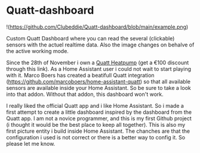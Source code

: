 # Quatt-dashboard
!(https://github.com/Clubeddie/Quatt-dashboard/blob/main/example.png)

Custom Quatt Dashboard where you can read the several (clickable) sensors with the actuel realtime data. Also the image changes on behalve of the active working mode.

Since the 28th of November i own a [Quatt Heatpump](https://referral.quatt.io/l/EDGARVEEN29/) (get a €100 discount through this link). As a Home Assistant user i could not wait to start playing with it. 
Marco Boers has created a beatifull Quatt integration (https://github.com/marcoboers/home-assistant-quatt) so that all available sensors are available inside your Home Assistant. So be sure to take a look into that addon. Without that addon, this dashboard won't work.

I really liked the official Quatt app and i like Home Assistant. So i made a first attempt to create a little dashboard inspired by the dashboard from the Quatt app. I am not a novice programmer, and this is my first Github project (i thought it would be the best place to keep all together). This is also my first picture entity i build inside Home Assistant. The chanches are that the configuration i used is not correct or there is a better way to config it. So please let me know.


